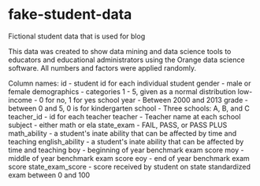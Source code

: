 # fake-student-data
Fictional student data that is used for blog

This data was created to show data mining and data science tools to educators and educational administrators using the Orange data science software.
All numbers and factors were applied randomly. 

Column names:
id - student id for each individual student
gender - male or female
demographics - categories 1 - 5, given as a normal distribution
low-income - 0 for no, 1 for yes
school year - Between 2000 and 2013
grade - between 0 and 5, 0 is for kindergarten
school - Three schools: A, B, and C
teacher_id - id for each teacher
teacher - Teacher name at each school 
subject - either math or ela
state_exam - FAIL, PASS, or PASS PLUS
math_ability - a student's inate ability that can be affected by time and teaching
english_ability - a student's inate ability that can be affected by time and teaching
boy - beginning of year benchmark exam score
moy - middle of year benchmark exam score
eoy - end of year benchmark exam score
state_exam_score - score received by student on state standardized exam between 0 and 100
